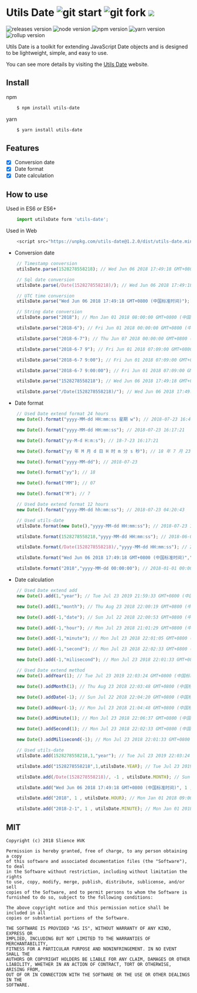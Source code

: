# Utils Date ![git start](https://img.shields.io/github/stars/silencehvk/utils-date.svg?style=social&label=Star) ![git fork](https://img.shields.io/github/forks/silencehvk/utils-date.svg?style=social&label=Fork) [![](https://img.shields.io/github/issues/silencehvk/utils-date.svg?style=social&label=Issues)](https://github.com/silencehvk/utils-date/issues)

![releases version](https://img.shields.io/badge/version-1.2.0-brightgreen.svg)
![node version](https://img.shields.io/badge/node-%3E%3D7.5.0-brightgreen.svg)
![npm version](https://img.shields.io/badge/npm-%3E%3D4.1.2-brightgreen.svg)
![yarn version](https://img.shields.io/badge/yarn-1.7.0-blue.svg)
![rollup version](https://img.shields.io/badge/rollup-%3E%3D0.62.0-red.svg)


Utils Date is a toolkit for extending JavaScript Date objects and is designed to be lightweight, simple, and easy to use.

You can see more details by visiting the [Utils Date]() website.

## Install

npm
```bash
	$ npm install utils-date
```

yarn
```bash
	$ yarn install utils-date
```

## Features

- [x] Conversion date
- [x] Date format
- [x] Date calculation

## How to use

Used in ES6 or ES6+
```javascript
	import utilsDate form 'utils-date';
```

Used in Web
```javascript
	<script src="https://unpkg.com/utils-date@1.2.0/dist/utils-date.min.js"></script>
```



- Conversion date

```javascript
	// Timestamp conversion
	utilsDate.parse(1528278558218); // Wed Jun 06 2018 17:49:18 GMT+0800 (中国标准时间)

	// Sql date conversion
	utilsDate.parse(/Date(1528278558218)/); // Wed Jun 06 2018 17:49:18 GMT+0800 (中国标准时间)

	// UTC time conversion
	utilsDate.parse("Wed Jun 06 2018 17:49:18 GMT+0800 (中国标准时间)"); // Thu Jun 07 2018 01:49:18 GMT+0800 (中国标准时间)

	// String date conversion
	utilsDate.parse("2018"); // Mon Jan 01 2018 08:00:00 GMT+0800 (中国标准时间)

	utilsDate.parse("2018-6"); // Fri Jun 01 2018 00:00:00 GMT+0800 (中国标准时间)

	utilsDate.parse("2018-6-7"); // Thu Jun 07 2018 00:00:00 GMT+0800 (中国标准时间)

	utilsDate.parse("2018-6-7 9"); // Fri Jun 01 2018 07:09:00 GMT+0800 (中国标准时间)

	utilsDate.parse("2018-6-7 9:00"); // Fri Jun 01 2018 07:09:00 GMT+0800 (中国标准时间)

	utilsDate.parse("2018-6-7 9:00:00"); // Fri Jun 01 2018 07:09:00 GMT+0800 (中国标准时间)

	utilsDate.parse("1528278558218"); // Wed Jun 06 2018 17:49:18 GMT+0800 (中国标准时间)

	utilsDate.parse("/Date(1528278558218)/"); // Wed Jun 06 2018 17:49:18 GMT+0800 (中国标准时间)
```

- Date format

```javascript
	// Used Date extend format 24 hours
	new Date().format("yyyy-MM-dd HH:mm:ss 星期 w"); // 2018-07-23 16:40:21 星期 一

	new Date().format("yyyy-MM-dd HH:mm:ss"); // 2018-07-23 16:17:21

	new Date().format("yy-M-d H:m:s"); // 18-7-23 16:17:21

	new Date().format("yy 年 M 月 d 日 H 时 m 分 s 秒"); // 18 年 7 月 23 日 16 时 17 分 21 秒

	new Date().format("yyyy-MM-dd"); // 2018-07-23

	new Date().format("yy"); // 18

	new Date().format("MM"); // 07

	new Date().format("M"); // 7

	// Used Date extend format 12 hours
	new Date().format("yyyy-MM-dd hh:mm:ss"); // 2018-07-23 04:20:43

	// Used utils-date
	utilsDate.format(new Date(),"yyyy-MM-dd HH:mm:ss"); // 2018-07-23 16:22:42

	utilsDate.format(1528278558218,"yyyy-MM-dd HH:mm:ss"); // 2018-06-06 17:49:18

	utilsDate.format(/Date(1528278558218)/,"yyyy-MM-dd HH:mm:ss"); // 2018-06-06 17:49:18

	utilsDate.format("Wed Jun 06 2018 17:49:18 GMT+0800 (中国标准时间)","yyyy-MM-dd HH:mm:ss"); // 2018-06-07 01:49:18

	utilsDate.format("2018","yyyy-MM-dd 00:00:00"); // 2018-01-01 00:00:00
```

- Date calculation
```javascript
	// Used Date extend add
	new Date().add(1,"year"); // Tue Jul 23 2019 21:59:33 GMT+0800 (中国标准时间)

	new Date().add(1,"month"); // Thu Aug 23 2018 22:00:19 GMT+0800 (中国标准时间)

	new Date().add(-1,"date"); // Sun Jul 22 2018 22:00:53 GMT+0800 (中国标准时间)

	new Date().add(-1,"hour"); // Mon Jul 23 2018 21:01:29 GMT+0800 (中国标准时间)

	new Date().add(-1,"minute"); // Mon Jul 23 2018 22:01:05 GMT+0800 (中国标准时间)

	new Date().add(-1,"second"); // Mon Jul 23 2018 22:02:33 GMT+0800 (中国标准时间)

	new Date().add(-1,"milisecond"); // Mon Jul 23 2018 22:01:33 GMT+0800 (中国标准时间)

	// Used Date extend method
	new Date().addYear(1); // Tue Jul 23 2019 22:03:24 GMT+0800 (中国标准时间)

	new Date().addMonth(1); // Thu Aug 23 2018 22:03:48 GMT+0800 (中国标准时间)

	new Date().addDate(-1); // Sun Jul 22 2018 22:04:20 GMT+0800 (中国标准时间)

	new Date().addHour(-1); // Mon Jul 23 2018 21:04:48 GMT+0800 (中国标准时间)

	new Date().addMinute(1); // Mon Jul 23 2018 22:06:37 GMT+0800 (中国标准时间)

	new Date().addSecond(1); // Mon Jul 23 2018 22:02:33 GMT+0800 (中国标准时间)

	new Date().addMilisecond(-1); // Mon Jul 23 2018 22:01:33 GMT+0800 (中国标准时间) 

	// Used utils-date
	utilsDate.add(1528278558218,1,"year"); // Tue Jul 23 2019 22:03:24 GMT+0800 (中国标准时间)

	utilsDate.add("1528278558218",1,utilsDate.YEAR); // Tue Jul 23 2019 22:03:24 GMT+0800 (中国标准时间)

	utilsDate.add(/Date(1528278558218)/, -1 , utilsDate.MONTH); // Sun May 06 2018 17:49:18 GMT+0800 (中国标准时间)

	utilsDate.add("Wed Jun 06 2018 17:49:18 GMT+0800 (中国标准时间)", 1 , utilsDate.DATE); // Fri Jun 08 2018 01:49:18 GMT+0800 (中国标准时间)

	utilsDate.add("2018", 1 , utilsDate.HOUR); // Mon Jan 01 2018 09:00:00 GMT+0800 (中国标准时间)

	utilsDate.add("2018-2-1", 1 , utilsDate.MINUTE); // Mon Jan 01 2018 00:01:00 GMT+0800 (中国标准时间)
```


## MIT

```
Copyright (c) 2018 Slience HVK

Permission is hereby granted, free of charge, to any person obtaining a copy
of this software and associated documentation files (the "Software"), to deal
in the Software without restriction, including without limitation the rights
to use, copy, modify, merge, publish, distribute, sublicense, and/or sell
copies of the Software, and to permit persons to whom the Software is
furnished to do so, subject to the following conditions:

The above copyright notice and this permission notice shall be included in all
copies or substantial portions of the Software.

THE SOFTWARE IS PROVIDED "AS IS", WITHOUT WARRANTY OF ANY KIND, EXPRESS OR
IMPLIED, INCLUDING BUT NOT LIMITED TO THE WARRANTIES OF MERCHANTABILITY,
FITNESS FOR A PARTICULAR PURPOSE AND NONINFRINGEMENT. IN NO EVENT SHALL THE
AUTHORS OR COPYRIGHT HOLDERS BE LIABLE FOR ANY CLAIM, DAMAGES OR OTHER
LIABILITY, WHETHER IN AN ACTION OF CONTRACT, TORT OR OTHERWISE, ARISING FROM,
OUT OF OR IN CONNECTION WITH THE SOFTWARE OR THE USE OR OTHER DEALINGS IN THE
SOFTWARE.
```


